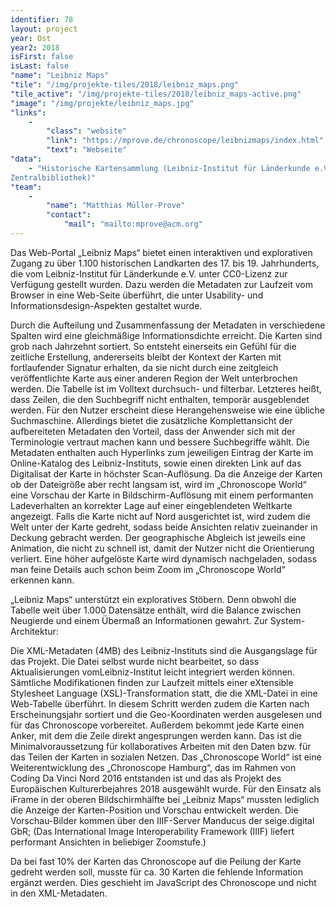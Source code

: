 ```yaml
---
identifier: 78
layout: project
year: Ost
year2: 2018
isFirst: false
isLast: false
"name": "Leibniz Maps"
"tile": "/img/projekte-tiles/2018/leibniz_maps.png"
"tile_active": "/img/projekte-tiles/2018/leibniz_maps-active.png"
"image": "/img/projekte/leibniz_maps.jpg"
"links":
    -
        "class": "website"
        "link": "https://mprove.de/chronoscope/leibnizmaps/index.html"
        "text": "Webseite"
"data":
    - "Historische Kartensammlung (Leibniz-Institut für Länderkunde e.V., Geographische
Zentralbibliothek)"
"team":
    -
        "name": "Matthias Müller-Prove"
        "contact":
            "mail": "mailto:mprove@acm.org"
---
```

Das Web-Portal „Leibniz Maps“ bietet einen interaktiven und explorativen Zugang zu über 1.100 historischen Landkarten des 17. bis 19. Jahrhunderts, die vom Leibniz-Institut für Länderkunde e.V. unter CC0-Lizenz zur Verfügung gestellt wurden. Dazu werden die Metadaten zur Laufzeit vom Browser in eine Web-Seite überführt, die unter Usability- und Informationsdesign-Aspekten gestaltet wurde.

Durch die Aufteilung und Zusammenfassung der Metadaten in verschiedene Spalten wird eine gleichmäßige Informationsdichte erreicht. Die Karten sind grob nach Jahrzehnt sortiert. So entsteht einerseits ein Gefühl für die zeitliche Erstellung, andererseits bleibt der Kontext der Karten mit fortlaufender Signatur erhalten, da sie nicht durch eine zeitgleich veröffentlichte Karte aus einer anderen Region der Welt unterbrochen werden. Die Tabelle ist im Volltext durchsuch- und filterbar. Letzteres heißt, dass Zeilen, die den Suchbegriff nicht enthalten, temporär ausgeblendet werden. Für den Nutzer erscheint diese Herangehensweise wie eine übliche Suchmaschine. Allerdings bietet die zusätzliche Komplettansicht der aufbereiteten Metadaten den Vorteil, dass der Anwender sich mit der Terminologie vertraut machen kann und bessere Suchbegriffe wählt. Die Metadaten enthalten auch Hyperlinks zum jeweiligen Eintrag der Karte im Online-Katalog des Leibniz-Instituts, sowie einen direkten Link auf das Digitalisat der Karte in höchster Scan-Auflösung. Da die Anzeige der Karten ob der Dateigröße aber recht langsam ist, wird im „Chronoscope World“ eine Vorschau der Karte in Bildschirm-Auflösung mit einem performanten Ladeverhalten an korrekter Lage auf einer eingeblendeten Weltkarte angezeigt. Falls die Karte nicht auf Nord ausgerichtet ist, wird zudem die Welt unter der Karte gedreht, sodass beide Ansichten relativ zueinander in Deckung gebracht werden. Der geographische Abgleich ist jeweils eine Animation, die nicht zu schnell ist, damit der Nutzer nicht die Orientierung verliert. Eine höher aufgelöste Karte wird dynamisch nachgeladen, sodass man feine Details auch schon beim Zoom im „Chronoscope World“ erkennen kann.

„Leibniz Maps“ unterstützt ein exploratives Stöbern. Denn obwohl die Tabelle weit über 1.000 Datensätze enthält, wird die Balance zwischen Neugierde und einem Übermaß an Informationen gewahrt. Zur System-Architektur:

Die XML-Metadaten (4MB) des Leibniz-Instituts sind die Ausgangslage für das Projekt. Die Datei selbst wurde nicht bearbeitet, so dass Aktualisierungen vomLeibniz-Institut leicht integriert werden können. Sämtliche Modifikationen finden zur Laufzeit mittels einer eXtensible Stylesheet Language (XSL)-Transformation statt, die die XML-Datei in eine Web-Tabelle überführt. In diesem Schritt werden zudem die Karten nach Erscheinungsjahr sortiert und die Geo-Koordinaten werden ausgelesen und für das Chronoscope vorbereitet. Außerdem bekommt jede Karte einen Anker, mit dem die Zeile direkt angesprungen werden kann. Das ist die Minimalvoraussetzung für kollaboratives Arbeiten mit den Daten bzw. für das Teilen der Karten in sozialen Netzen. Das „Chronoscope World“ ist eine Weiterentwicklung des „Chronoscope Hamburg“, das im Rahmen von Coding Da Vinci Nord 2016 entstanden ist und das als Projekt des Europäischen Kulturerbejahres 2018 ausgewählt wurde. Für den Einsatz als iFrame in der oberen Bildschirmhälfte bei „Leibniz Maps“ mussten lediglich die Anzeige der Karten-Position und Vorschau entwickelt werden. Die Vorschau-Bilder kommen über den IIIF-Server Manducus der seige.digital GbR; (Das International Image Interoperability Framework (IIIF) liefert performant Ansichten in beliebiger Zoomstufe.)

Da bei fast 10% der Karten das Chronoscope auf die Peilung der Karte gedreht werden soll, musste für ca. 30 Karten die fehlende Information ergänzt werden. Dies geschieht im JavaScript des Chronoscope und nicht in den XML-Metadaten.
